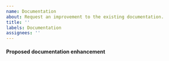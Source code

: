 ```yaml
---
name: Documentation
about: Request an improvement to the existing documentation.
title: ''
labels: Documentation
assignees: ''
---
```



#### Proposed documentation enhancement
<!--Describe your proposed enhancement in detail.-->

